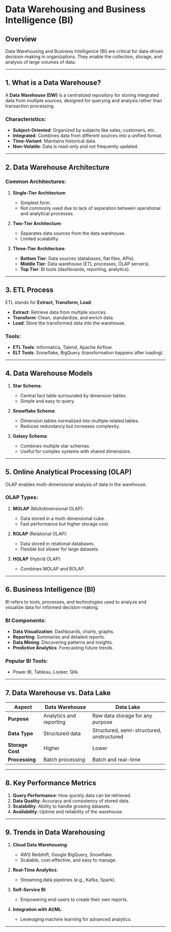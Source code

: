 # Data Warehousing and Business Intelligence (BI)

## Overview
Data Warehousing and Business Intelligence (BI) are critical for data-driven decision-making in organizations. They enable the collection, storage, and analysis of large volumes of data.

---

## **1. What is a Data Warehouse?**
A **Data Warehouse (DW)** is a centralized repository for storing integrated data from multiple sources, designed for querying and analysis rather than transaction processing.

### Characteristics:
- **Subject-Oriented**: Organized by subjects like sales, customers, etc.
- **Integrated**: Combines data from different sources into a unified format.
- **Time-Variant**: Maintains historical data.
- **Non-Volatile**: Data is read-only and not frequently updated.

---

## **2. Data Warehouse Architecture**
### Common Architectures:
1. **Single-Tier Architecture**:
   - Simplest form.
   - Not commonly used due to lack of separation between operational and analytical processes.

2. **Two-Tier Architecture**:
   - Separates data sources from the data warehouse.
   - Limited scalability.

3. **Three-Tier Architecture**:
   - **Bottom Tier**: Data sources (databases, flat files, APIs).
   - **Middle Tier**: Data warehouse (ETL processes, OLAP servers).
   - **Top Tier**: BI tools (dashboards, reporting, analytics).

---

## **3. ETL Process**
ETL stands for **Extract, Transform, Load**:
- **Extract**: Retrieve data from multiple sources.
- **Transform**: Clean, standardize, and enrich data.
- **Load**: Store the transformed data into the warehouse.

### Tools:
- **ETL Tools**: Informatica, Talend, Apache Airflow.
- **ELT Tools**: Snowflake, BigQuery (transformation happens after loading).

---

## **4. Data Warehouse Models**
1. **Star Schema**:
   - Central fact table surrounded by dimension tables.
   - Simple and easy to query.
   
2. **Snowflake Schema**:
   - Dimension tables normalized into multiple related tables.
   - Reduces redundancy but increases complexity.

3. **Galaxy Schema**:
   - Combines multiple star schemas.
   - Useful for complex systems with shared dimensions.

---

## **5. Online Analytical Processing (OLAP)**
OLAP enables multi-dimensional analysis of data in the warehouse.

### OLAP Types:
1. **MOLAP** (Multidimensional OLAP):
   - Data stored in a multi-dimensional cube.
   - Fast performance but higher storage cost.
   
2. **ROLAP** (Relational OLAP):
   - Data stored in relational databases.
   - Flexible but slower for large datasets.
   
3. **HOLAP** (Hybrid OLAP):
   - Combines MOLAP and ROLAP.

---

## **6. Business Intelligence (BI)**
BI refers to tools, processes, and technologies used to analyze and visualize data for informed decision-making.

### BI Components:
- **Data Visualization**: Dashboards, charts, graphs.
- **Reporting**: Summaries and detailed reports.
- **Data Mining**: Discovering patterns and insights.
- **Predictive Analytics**: Forecasting future trends.

### Popular BI Tools:
- Power BI, Tableau, Looker, Qlik.

---

## **7. Data Warehouse vs. Data Lake**
| **Aspect**       | **Data Warehouse**            | **Data Lake**                     |
|-------------------|-------------------------------|------------------------------------|
| **Purpose**       | Analytics and reporting       | Raw data storage for any purpose  |
| **Data Type**     | Structured data               | Structured, semi-structured, unstructured |
| **Storage Cost**  | Higher                        | Lower                             |
| **Processing**    | Batch processing              | Batch and real-time               |

---

## **8. Key Performance Metrics**
1. **Query Performance**: How quickly data can be retrieved.
2. **Data Quality**: Accuracy and consistency of stored data.
3. **Scalability**: Ability to handle growing datasets.
4. **Availability**: Uptime and reliability of the warehouse.

---

## **9. Trends in Data Warehousing**
1. **Cloud Data Warehousing**:
   - AWS Redshift, Google BigQuery, Snowflake.
   - Scalable, cost-effective, and easy to manage.
   
2. **Real-Time Analytics**:
   - Streaming data pipelines (e.g., Kafka, Spark).
   
3. **Self-Service BI**:
   - Empowering end-users to create their own reports.

4. **Integration with AI/ML**:
   - Leveraging machine learning for advanced analytics.

---
